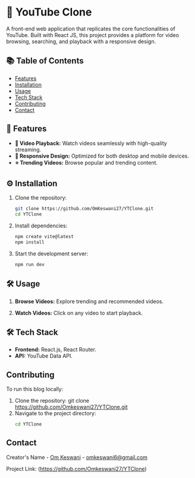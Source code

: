 # 🚀 YouTube Clone  

A front-end web application that replicates the core functionalities of YouTube. Built with React JS, this project provides a platform for video browsing, searching, and playback with a responsive design.  

## 📚 Table of Contents  

- [Features](#-features)  
- [Installation](#%EF%B8%8F-installation)  
- [Usage](#%EF%B8%8F-usage)  
- [Tech Stack](#%EF%B8%8F-tech-stack)  
- [Contributing](#contributing)  
- [Contact](#contact)  

## 🌟 Features  

- **🎥 Video Playback:** Watch videos seamlessly with high-quality streaming.  
- **📱 Responsive Design:** Optimized for both desktop and mobile devices.  
- **⭐ Trending Videos:** Browse popular and trending content.  

## ⚙️ Installation  

1. Clone the repository:

   ```bash
   git clone https://github.com/OmKeswani27/YTClone.git
   cd YTClone

2. Install dependencies:

   ```bash
   npm create vite@latest
   npm install
   
3. Start the development server:

   ```bash
   npm run dev

## 🛠️ Usage

1. **Browse Videos:** Explore trending and recommended videos.

2. **Watch Videos:** Click on any video to start playback.

## 🛠️ Tech Stack

- **Frontend:** React.js, React Router.
- **API:** YouTube Data API.

## Contributing

To run this blog locally:

1. Clone the repository:
   git clone https://github.com/Omkeswani27/YTClone.git
2. Navigate to the project directory:
   ```bash
   cd YTClone

## Contact

Creator's Name - [Om Keswani](https://www.linkedin.com/in/om-keswani-4995262a5/?originalSubdomain=in) - omkeswani6@gmail.com

Project Link: (https://github.com/Omkeswani27/YTClone)
